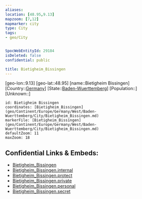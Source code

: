 ```yaml
---
aliases: 
location: [48.95,9.13]
mapzoom: [7,12] 
mapmarker: city 
type: City
tags:
- geo/City


SpocWebEntityId: 29184
isDeleted: false
confidential: public

title: Bietigheim_Bissingen
---
```

[geo-lon::9.13]
[geo-lat::48.95]
[name::Bietigheim Bissingen]
[Country::[Germany](geo/Continent/Europe/Germany.md)]
[State::[Baden-Wuerttemberg](geo/Continent/Europe/Germany/West/Baden-Wuerttemberg.md)]
[Population::]
[Unknown::]


```leaflet
id: Bietigheim Bissingen
coordinates: [Bietigheim_Bissingen](geo/Continent/Europe/Germany/West/Baden-Wuerttemberg/City/Bietigheim_Bissingen.md)
markerFile: [Bietigheim_Bissingen](geo/Continent/Europe/Germany/West/Baden-Wuerttemberg/City/Bietigheim_Bissingen.md)
defaultZoom: 11 
maxZoom: 18
```


## Confidential Links & Embeds: 
- [Bietigheim_Bissingen](../../../../../../../../_public/geo/Continent/Europe/Germany/West/Baden-Wuerttemberg/City/Bietigheim_Bissingen.md) 
- [Bietigheim_Bissingen.internal](../../../../../../../../_internal/geo/Continent/Europe/Germany/West/Baden-Wuerttemberg/City/Bietigheim_Bissingen.internal.md) 
- [Bietigheim_Bissingen.protect](../../../../../../../../_protect/geo/Continent/Europe/Germany/West/Baden-Wuerttemberg/City/Bietigheim_Bissingen.protect.md) 
- [Bietigheim_Bissingen.private](../../../../../../../../_private/geo/Continent/Europe/Germany/West/Baden-Wuerttemberg/City/Bietigheim_Bissingen.private.md) 
- [Bietigheim_Bissingen.personal](../../../../../../../../_personal/geo/Continent/Europe/Germany/West/Baden-Wuerttemberg/City/Bietigheim_Bissingen.personal.md) 
- [Bietigheim_Bissingen.secret](../../../../../../../../_secret/geo/Continent/Europe/Germany/West/Baden-Wuerttemberg/City/Bietigheim_Bissingen.secret.md) 
